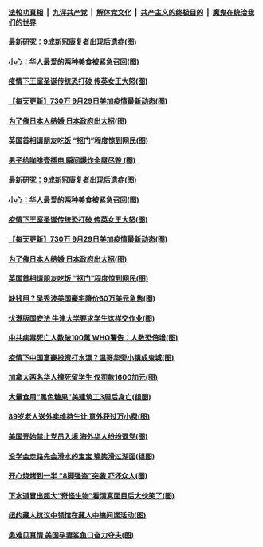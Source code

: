 ####  [法轮功真相](../../../../basic/blob/master/README.md?t=09301103) &nbsp;|&nbsp; [九评共产党](../../../../9ping.md/blob/master/README.md?t=09301103) &nbsp;|&nbsp; [解体党文化](../../../../jtdwh.md/blob/master/README.md?t=09301103)  &nbsp;|&nbsp; [共产主义的终极目的](../../../../gczydzjmd.md/blob/master/README.md?t=09301103) &nbsp;|&nbsp; [魔鬼在统治我们的世界](../../../../mgztzwmdsj.md/blob/master/README.md?t=09301103) 

#### [最新研究：9成新冠康复者出现后遗症(图)](../pages/p3/947698.md?t=09301103) 

#### [小心：华人最爱的两种美食被紧急召回(图)](../pages/p3/947696.md?t=09301103) 

#### [疫情下王室圣诞传统恐打破 传英女王大怒(图)](../pages/p3/947689.md?t=09301103) 

#### [【每天更新】730万 9月29日美加疫情最新动态(图)](../pages/p3/944892.md?t=09301103) 

#### [为了催日本人结婚 日本政府出大招(图)](../pages/p3/947677.md?t=09301103) 

#### [英国首相请朋友吃饭 “抠门”程度惊到网民(图)](../pages/p3/947668.md?t=09301103) 

#### [男子给咖啡壶插电 瞬间爆炸全屋尽毁 (图)](../pages/p3/947702.md?t=09301103) 

#### [最新研究：9成新冠康复者出现后遗症(图)](../pages/p3/947698.md?t=09301103) 

#### [小心：华人最爱的两种美食被紧急召回(图)](../pages/p3/947696.md?t=09301103) 

#### [疫情下王室圣诞传统恐打破 传英女王大怒(图)](../pages/p3/947689.md?t=09301103) 

#### [【每天更新】730万 9月29日美加疫情最新动态(图)](../pages/p3/944892.md?t=09301103) 

#### [为了催日本人结婚 日本政府出大招(图)](../pages/p3/947677.md?t=09301103) 

#### [英国首相请朋友吃饭 “抠门”程度惊到网民(图)](../pages/p3/947668.md?t=09301103) 

#### [缺钱用？吴秀波美国豪宅降价60万美元急售(图)](../pages/p3/947612.md?t=09301103) 

#### [忧港版国安法 牛津大学要求学生这样交作业(图)](../pages/p3/947606.md?t=09301103) 

#### [中共病毒死亡人数破100萬 WHO警告：人数恐倍增(图)](../pages/p3/947603.md?t=09301103) 

#### [疫情下中国富豪投资打水漂？温哥华旁小镇成鬼城(图)](../pages/p3/947582.md?t=09301103) 

#### [加拿大两名华人撞死留学生 仅罚款1600加元(图)](../pages/p3/947577.md?t=09301103) 

#### [大量食用“黑色糖果”美建筑工3周后身亡(组图)](../pages/p3/947539.md?t=09301103) 

#### [89岁老人送外卖维持生计 意外获过万小费(图)](../pages/p3/947534.md?t=09301103) 

#### [美国开始禁止党员入境 海外华人纷纷退党(图)](../pages/p3/947520.md?t=09301103) 

#### [没学会走路先会滑水的宝宝 璨笑滑过湖面(组图)](../pages/p3/947511.md?t=09301103) 

#### [开心烧烤到一半 “8脚强盗”突袭 吓坏众人(图)](../pages/p3/946930.md?t=09301103) 

#### [下水道冒出超大“奇怪生物”看清真面目后大伙笑了(图)](../pages/p3/947272.md?t=09301103) 

#### [纽约藏人抗议中领馆在藏人中搞间谍活动(图)](../pages/p3/947440.md?t=09301103) 

#### [患难见真情 美国孕妻鲨鱼口奋力夺夫(图)](../pages/p3/947436.md?t=09301103) 

